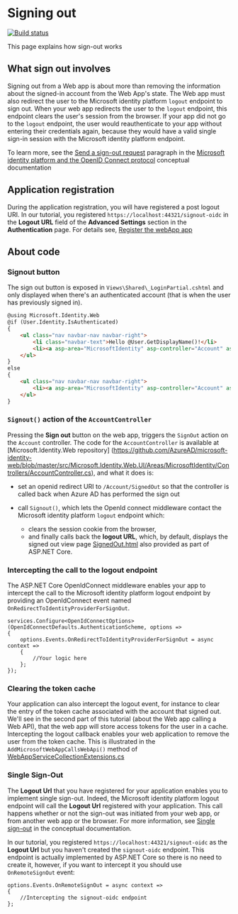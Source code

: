 # Signing out

[![Build status](https://identitydivision.visualstudio.com/IDDP/_apis/build/status/AAD%20Samples/.NET%20client%20samples/ASP.NET%20Core%20Web%20App%20tutorial)](https://identitydivision.visualstudio.com/IDDP/_build/latest?definitionId=819)

This page explains how sign-out works

## What sign out involves

Signing out from a Web app is about more than removing the information about the signed-in account from the Web App's state.
The Web app must also redirect the user to the Microsoft identity platform `logout` endpoint to sign out. When your web app redirects the user to the `logout` endpoint, this endpoint clears the user's session from the browser. If your app did not go to the `logout` endpoint, the user would reauthenticate to your app without entering their credentials again, because they would have a valid single sign-in session with the Microsoft identity platform endpoint.

To learn more, see the [Send a sign-out request](https://docs.microsoft.com/en-us/azure/active-directory/develop/v2-protocols-oidc#send-a-sign-out-request) paragraph in the [Microsoft identity platform and the OpenID Connect protocol](https://docs.microsoft.com/en-us/azure/active-directory/develop/v2-protocols-oidc) conceptual documentation

## Application registration

During the application registration, you will have registered a post logout URI. In our tutorial, you registered `https://localhost:44321/signout-oidc` in the **Logout URL** field of the **Advanced Settings** section in the **Authentication** page. For details see, [
Register the webApp app](https://github.com/Azure-Samples/active-directory-aspnetcore-webapp-openidconnect-v2/tree/master/1-WebApp-OIDC/1-1-MyOrg#register-the-webapp-app-webapp)

## About code

### Signout button

The sign out button is exposed in `Views\Shared\_LoginPartial.cshtml` and only displayed when there's an authenticated account (that is when the user has previously signed in).

```html
@using Microsoft.Identity.Web
@if (User.Identity.IsAuthenticated)
{
    <ul class="nav navbar-nav navbar-right">
        <li class="navbar-text">Hello @User.GetDisplayName()!</li>
        <li><a asp-area="MicrosoftIdentity" asp-controller="Account" asp-action="SignOut">Sign out</a></li>
    </ul>
}
else
{
    <ul class="nav navbar-nav navbar-right">
        <li><a asp-area="MicrosoftIdentity" asp-controller="Account" asp-action="SignIn">Sign in</a></li>
    </ul>
}
```

### `Signout()` action of the `AccountController`

Pressing the **Sign out** button on the web app, triggers the `SignOut` action on the `Account` controller. The code for the `AccountController` is available at [Microsoft.Identity.Web repository]
(https://github.com/AzureAD/microsoft-identity-web/blob/master/src/Microsoft.Identity.Web.UI/Areas/MicrosoftIdentity/Controllers/AccountController.cs), and what it does is:

- set an openid redirect URI to `/Account/SignedOut` so that the controller is called back when Azure AD has performed the sign out
- call `Signout()`, which lets the OpenId connect middleware contact the Microsoft identity platform `logout` endpoint which:

  - clears the session cookie from the browser,
  - and finally calls back the **logout URL**, which, by default, displays the signed out view page [SignedOut.html](https://github.com/aspnet/AspNetCore/blob/master/src/Azure/AzureAD/Authentication.AzureAD.UI/src/Areas/AzureAD/Pages/Account/SignedOut.cshtml) also provided as part of ASP.NET Core.

### Intercepting the call to the logout endpoint

The ASP.NET Core OpenIdConnect middleware enables your app to intercept the call to the Microsoft identity platform logout endpoint by providing an OpenIdConnect event named `OnRedirectToIdentityProviderForSignOut`.

```CSharp
services.Configure<OpenIdConnectOptions>(OpenIdConnectDefaults.AuthenticationScheme, options =>
{
    options.Events.OnRedirectToIdentityProviderForSignOut = async context =>
    {
        //Your logic here
    };
});
```

### Clearing the token cache

Your application can also intercept the logout event, for instance to clear the entry of the token cache associated with the account that signed out. We'll see in the second part of this tutorial (about the Web app calling a Web API), that the web app will store access tokens for the user in a cache. Intercepting the logout callback enables your web application to remove the user from the token cache. This is illustrated in the `AddMicrosoftWebAppCallsWebApi()` method of [WebAppServiceCollectionExtensions.cs](https://github.com/AzureAD/microsoft-identity-web/blob/master/src/Microsoft.Identity.Web/WebAppServiceCollectionExtensions.cs#L202-L208)

### Single Sign-Out

The **Logout Url** that you have registered for your application enables you to implement single sign-out. Indeed, the Microsoft identity platform logout endpoint will call the **Logout Url** registered with your application. This call happens whether or not the sign-out was initiated from your web app, or from another web app or the browser. For more information, see [Single sign-out](https://docs.microsoft.com/en-us/azure/active-directory/develop/v2-protocols-oidc#single-sign-out) in the conceptual documentation.

In our tutorial, you registered `https://localhost:44321/signout-oidc` as the **Logout Url** but you haven't created the `signout-oidc` endpoint. This endpoint is actually implemented by ASP.NET Core so there is no need to create it, however, if you want to intercept it you should use `OnRemoteSignOut` event:

```CSharp
options.Events.OnRemoteSignOut = async context =>
{
    //Intercepting the signout-oidc endpoint
};
```
